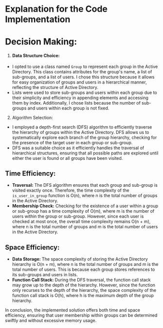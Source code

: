 # Explanation for the Code Implementation

# Decision Making:

1. #### Data Structure Choice:

- I opted to use a class named `Group` to represent each group in the Active Directory. This class contains attributes for the group's name, a list of sub-groups, and a list of users. I chose this structure because it allows for easy organization of groups and users in a hierarchical manner, reflecting the structure of Active Directory.
- Lists were used to store sub-groups and users within each group due to their simplicity and efficiency in appending elements and accessing them by index. Additionally, I chose lists because the number of sub-groups and users within each group is not fixed.

2. Algorithm Selection:

- I employed a depth-first search (DFS) algorithm to efficiently traverse the hierarchy of groups within the Active Directory. DFS allows us to systematically explore each branch of the group hierarchy, checking for the presence of the target user in each group or sub-group.
- DFS was a suitable choice as it efficiently handles the traversal of hierarchical structures, ensuring that all possible paths are explored until either the user is found or all groups have been visited.

## Time Efficiency:

- **Traversal:** The DFS algorithm ensures that each group and sub-group is visited exactly once. Therefore, the time complexity of the `is_user_in_group` function is O(n), where n is the total number of groups in the Active Directory.
- **Membership Check:** Checking for the existence of a user within a group or sub-group has a time complexity of O(m), where m is the number of users within the group or sub-group. However, since each user is checked at most once, the overall time complexity remains O(n + m), where n is the total number of groups and m is the total number of users in the Active Directory.

## Space Efficiency:

- **Data Storage:** The space complexity of storing the Active Directory hierarchy is O(n + m), where n is the total number of groups and m is the total number of users. This is because each group stores references to its sub-groups and users in lists.
- **Function Call Stack:** During the DFS traversal, the function call stack may grow up to the depth of the hierarchy. However, since the function only recurses to the depth of the hierarchy, the space complexity of the function call stack is O(h), where h is the maximum depth of the group hierarchy.

In conclusion, the implemented solution offers both time and space efficiency, ensuring that user membership within groups can be determined swiftly and without excessive memory usage.
